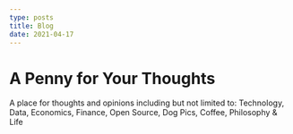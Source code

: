 ```yaml
---
type: posts
title: Blog
date: 2021-04-17
---
```


# A Penny for Your Thoughts

A place for thoughts and opinions including but not limited to: Technology, Data, Economics, Finance, Open Source, Dog Pics, Coffee, Philosophy & Life
